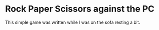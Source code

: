# Rock Paper Scissors against the PC

This simple game was written while I was on the sofa resting a bit.
